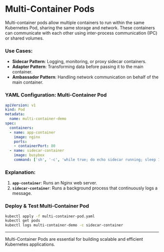 # **Multi-Container Pods**
Multi-container pods allow multiple containers to run within the same Kubernetes Pod, sharing the same storage and network. These containers can communicate with each other using inter-process communication (IPC) or shared volumes.

### **Use Cases:**
- **Sidecar Pattern**: Logging, monitoring, or proxy sidecar containers.
- **Adapter Pattern**: Transforming data before passing it to the main container.
- **Ambassador Pattern**: Handling network communication on behalf of the main container.

### **YAML Configuration: Multi-Container Pod**
```yaml
apiVersion: v1
kind: Pod
metadata:
  name: multi-container-demo
spec:
  containers:
  - name: app-container
    image: nginx
    ports:
    - containerPort: 80
  - name: sidecar-container
    image: busybox
    command: ['sh', '-c', 'while true; do echo sidecar running; sleep 10; done']
```

### **Explanation:**
1. **`app-container`**: Runs an Nginx web server.
2. **`sidecar-container`**: Runs a background process that continuously logs a message.

### **Deploy & Test Multi-Container Pod**
```bash
kubectl apply -f multi-container-pod.yaml
kubectl get pods
kubectl logs multi-container-demo -c sidecar-container
```

---

Multi-Container Pods are essential for building scalable and efficient Kubernetes applications. 
